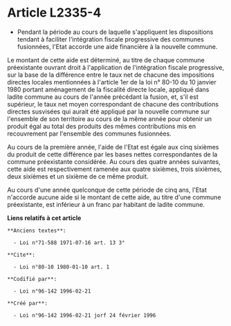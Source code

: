 # Article L2335-4

- Pendant la période au cours de laquelle s'appliquent les dispositions tendant à faciliter l'intégration fiscale progressive
des communes fusionnées, l'Etat accorde une aide financière à la nouvelle commune.

Le montant de cette aide est déterminé, au titre de chaque commune préexistante ouvrant droit à l'application de
l'intégration fiscale progressive, sur la base de la différence entre le taux net de chacune des impositions directes locales
mentionnées à l'article 1er de la loi n° 80-10 du 10 janvier 1980 portant aménagement de la fiscalité directe locale,
appliqué dans ladite commune au cours de l'année précédant la fusion, et, s'il est supérieur, le taux net moyen correspondant
de chacune des contributions directes susvisées qui aurait été appliqué par la nouvelle commune sur l'ensemble de son
territoire au cours de la même année pour obtenir un produit égal au total des produits des mêmes contributions mis en
recouvrement par l'ensemble des communes fusionnées.

Au cours de la première année, l'aide de l'Etat est égale aux cinq sixièmes du produit de cette différence par les bases
nettes correspondantes de la commune préexistante considérée. Au cours des quatre années suivantes, cette aide est
respectivement ramenée aux quatre sixièmes, trois sixièmes, deux sixièmes et un sixième de ce même produit.

Au cours d'une année quelconque de cette période de cinq ans, l'Etat n'accorde aucune aide si le montant de cette aide, au
titre d'une commune préexistante, est inférieur à un franc par habitant de ladite commune.

**Liens relatifs à cet article**

	**Anciens textes**:

	  - Loi n°71-588 1971-07-16 art. 13 3°

	**Cite**:

	  - Loi n°80-10 1980-01-10 art. 1

	**Codifié par**:

	  - Loi n°96-142 1996-02-21

	**Créé par**:

	  - Loi n°96-142 1996-02-21 jorf 24 février 1996
